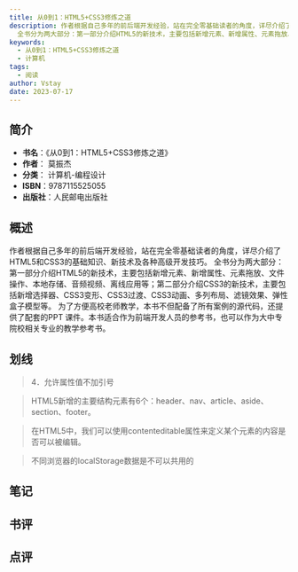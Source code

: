 ```yaml
---
title: 从0到1：HTML5+CSS3修炼之道
description: 作者根据自己多年的前后端开发经验，站在完全零基础读者的角度，详尽介绍了HTML5和CSS3的基础知识、新技术及各种高级开发技巧。
  全书分为两大部分：第一部分介绍HTML5的新技术，主要包括新增元素、新增属性、元素拖放、文件操作、本地存储、音频视频、离线应用
keywords:
  - 从0到1：HTML5+CSS3修炼之道
  - 计算机
tags:
  - 阅读
author: Vstay
date: 2023-07-17
---
```


## 简介

- **书名**：《从0到1：HTML5+CSS3修炼之道》
- **作者**： 莫振杰
- **分类**： 计算机-编程设计
- **ISBN**：9787115525055
- **出版社**：人民邮电出版社

## 概述

作者根据自己多年的前后端开发经验，站在完全零基础读者的角度，详尽介绍了HTML5和CSS3的基础知识、新技术及各种高级开发技巧。 全书分为两大部分：第一部分介绍HTML5的新技术，主要包括新增元素、新增属性、元素拖放、文件操作、本地存储、音频视频、离线应用等；第二部分介绍CSS3的新技术，主要包括新增选择器、CSS3变形、CSS3过渡、CSS3动画、多列布局、滤镜效果、弹性盒子模型等。 为了方便高校老师教学，本书不但配备了所有案例的源代码，还提供了配套的PPT 课件。本书适合作为前端开发人员的参考书，也可以作为大中专院校相关专业的教学参考书。

## 划线 
 

> 4．允许属性值不加引号 

> HTML5新增的主要结构元素有6个：header、nav、article、aside、section、footer。 

> 在HTML5中，我们可以使用contenteditable属性来定义某个元素的内容是否可以被编辑。 

> 不同浏览器的localStorage数据是不可以共用的

## 笔记


## 书评


## 点评

